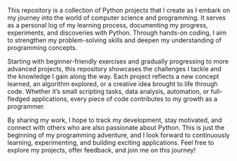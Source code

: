 This repository is a collection of Python projects that I create as I embark on my journey into the world of computer science and programming. It serves as a personal log of my learning process, documenting my progress, experiments, and discoveries with Python. Through hands-on coding, I aim to strengthen my problem-solving skills and deepen my understanding of programming concepts.

Starting with beginner-friendly exercises and gradually progressing to more advanced projects, this repository showcases the challenges I tackle and the knowledge I gain along the way. Each project reflects a new concept learned, an algorithm explored, or a creative idea brought to life through code. Whether it’s small scripting tasks, data analysis, automation, or full-fledged applications, every piece of code contributes to my growth as a programmer.

By sharing my work, I hope to track my development, stay motivated, and connect with others who are also passionate about Python. This is just the beginning of my programming adventure, and I look forward to continuously learning, experimenting, and building exciting applications. Feel free to explore my projects, offer feedback, and join me on this journey!
